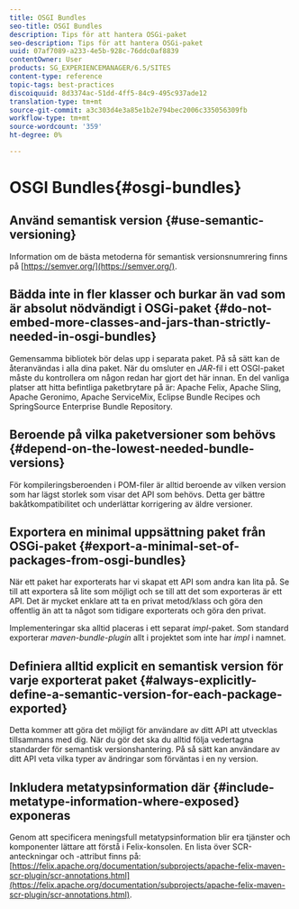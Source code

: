 ```yaml
---
title: OSGI Bundles
seo-title: OSGI Bundles
description: Tips för att hantera OSGi-paket
seo-description: Tips för att hantera OSGi-paket
uuid: 07af7089-a233-4e5b-928c-76ddc0af8839
contentOwner: User
products: SG_EXPERIENCEMANAGER/6.5/SITES
content-type: reference
topic-tags: best-practices
discoiquuid: 8d3374ac-51dd-4ff5-84c9-495c937ade12
translation-type: tm+mt
source-git-commit: a3c303d4e3a85e1b2e794bec2006c335056309fb
workflow-type: tm+mt
source-wordcount: '359'
ht-degree: 0%

---
```



# OSGI Bundles{#osgi-bundles}

## Använd semantisk version {#use-semantic-versioning}

Information om de bästa metoderna för semantisk versionsnumrering finns på [https://semver.org/](https://semver.org/).

## Bädda inte in fler klasser och burkar än vad som är absolut nödvändigt i OSGi-paket {#do-not-embed-more-classes-and-jars-than-strictly-needed-in-osgi-bundles}

Gemensamma bibliotek bör delas upp i separata paket. På så sätt kan de återanvändas i alla dina paket. När du omsluter en *JAR*-fil i ett OSGI-paket måste du kontrollera om någon redan har gjort det här innan. En del vanliga platser att hitta befintliga paketbrytare på är: Apache Felix, Apache Sling, Apache Geronimo, Apache ServiceMix, Eclipse Bundle Recipes och SpringSource Enterprise Bundle Repository.

## Beroende på vilka paketversioner som behövs {#depend-on-the-lowest-needed-bundle-versions}

För kompileringsberoenden i POM-filer är alltid beroende av vilken version som har lägst storlek som visar det API som behövs. Detta ger bättre bakåtkompatibilitet och underlättar korrigering av äldre versioner.

## Exportera en minimal uppsättning paket från OSGi-paket {#export-a-minimal-set-of-packages-from-osgi-bundles}

När ett paket har exporterats har vi skapat ett API som andra kan lita på. Se till att exportera så lite som möjligt och se till att det som exporteras är ett API. Det är mycket enklare att ta en privat metod/klass och göra den offentlig än att ta något som tidigare exporterats och göra den privat.

Implementeringar ska alltid placeras i ett separat *impl*-paket. Som standard exporterar *maven-bundle-plugin* allt i projektet som inte har *impl* i namnet.

## Definiera alltid explicit en semantisk version för varje exporterat paket {#always-explicitly-define-a-semantic-version-for-each-package-exported}

Detta kommer att göra det möjligt för användare av ditt API att utvecklas tillsammans med dig. När du gör det ska du alltid följa vedertagna standarder för semantisk versionshantering. På så sätt kan användare av ditt API veta vilka typer av ändringar som förväntas i en ny version.

## Inkludera metatypsinformation där {#include-metatype-information-where-exposed} exponeras

Genom att specificera meningsfull metatypsinformation blir era tjänster och komponenter lättare att förstå i Felix-konsolen. En lista över SCR-anteckningar och -attribut finns på: [https://felix.apache.org/documentation/subprojects/apache-felix-maven-scr-plugin/scr-annotations.html](https://felix.apache.org/documentation/subprojects/apache-felix-maven-scr-plugin/scr-annotations.html).
